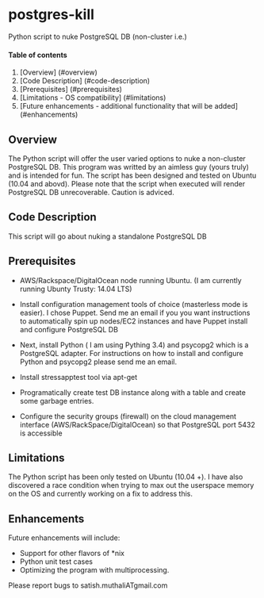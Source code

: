 postgres-kill
=============

Python script to nuke PostgreSQL DB (non-cluster i.e.)

#### Table of contents

1. [Overview] (#overview)
2. [Code Description] (#code-description)
3. [Prerequisites] (#prerequisites)
4. [Limitations - OS compatibility] (#limitations)
5. [Future enhancements - additional functionality that will be added] (#enhancements)


## Overview

The Python script will offer the user varied options to nuke a non-cluster PostgreSQL DB. This program was writted by an aimless guy (yours truly) and is intended for fun. The script has been designed and tested on Ubuntu (10.04 and abovd). Please note that the script when executed will render PostgreSQL DB unrecoverable. Caution is adviced.

## Code Description

This script will go about nuking a standalone PostgreSQL DB

## Prerequisites

* AWS/Rackspace/DigitalOcean node running Ubuntu. (I am currently running Ubunty Trusty: 14.04 LTS)

* Install configuration management tools of choice (masterless mode is easier). I chose Puppet. Send me an email if you you want instructions to automatically spin up nodes/EC2 instances and have Puppet install and configure PostgreSQL DB

* Next, install Python ( I am using Pything 3.4) and psycopg2 which is a PostgreSQL adapter. For instructions on how to install and configure Python and psycopg2 please send me an email.

* Install stressapptest tool via apt-get

* Programatically create test DB instance along with a table and create some garbage entries.

* Configure the security groups (firewall) on the cloud management interface (AWS/RackSpace/DigitalOcean) so that PostgreSQL port 5432 is accessible

## Limitations

The Python script has been only tested on Ubuntu (10.04 +). I have also discovered a race condition when trying to max out the userspace memory on the OS and currently working on a fix to address this.

## Enhancements

Future enhancements will include:

* Support for other flavors of *nix
* Python unit test cases
* Optimizing the program with multiprocessing.

Please report bugs to satish.muthaliATgmail.com
